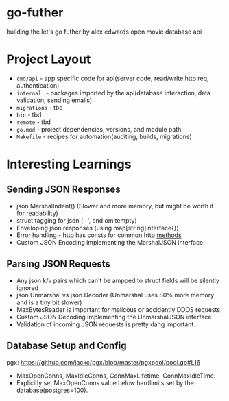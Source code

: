 # go-futher
building the let's go futher by alex edwards open movie database api

# Project Layout
- `cmd/api` - app specific code for api(server code,  read/write http req, authentication)
- `internal ` - packages imported by the api(database interaction, data validation, sending emails)
- `migrations` - tbd
- `bin` - tbd
- `remote` - tbd
- `go.mod` - project dependencies, versions, and module path
- `Makefile` - recipes for automation(auditing, builds, migrations)


# Interesting Learnings

## Sending JSON Responses
- json.MarshalIndent() (Slower and more memory, but might be worth it for readability)
- struct tagging for json ('-', and  omitempty)
- Enveloping json responses (using  map[string]interface{})
- Error handling - http has consts for common http [methods](https://pkg.go.dev/net/http#pkg-constants) 
- Custom JSON Encoding implementing the MarshalJSON interface

## Parsing JSON Requests
- Any json k/v pairs which can't be ampped to struct fields will be silently ignored
- json.Unmarshal vs json.Decoder (Unmarshal uses 80% more memory and is a tiny bit slower)
- MaxBytesReader is important for malicous or accidently DDOS requests.
- Custom JSON Decoding implementing the UnmarshalJSON interface
- Validation of incoming JSON requests is pretty dang important.

## Database Setup and Config
pgx: https://github.com/jackc/pgx/blob/master/pgxpool/pool.go#L16
- MaxOpenConns, MaxIdleConns, ConnMaxLifetime, ConnMaxIdleTime.
- Explicitly set MaxOpenConns value below hardlimits set by the database(postgres=100).

